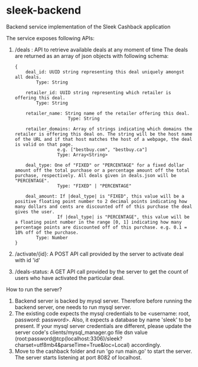 # sleek-backend
Backend service implementation of the Sleek Cashback application

The service exposes following APIs:
1. /deals : API to retrieve available deals at any moment of time
	The deals are returned as an array of json objects with following schema:
  	```
	{
  		deal_id: UUID string representing this deal uniquely amongst all deals.
			Type: String

  		retailer_id: UUID string representing which retailer is offering this deal.
			Type: String

  		retailer_name: String name of the retailer offering this deal.
                    	Type: String

  		retailer_domains: Array of strings indicating which domains the retailer is offering this deal on. The string will be the host name of the URL and if that host matches the host of a webpage, the deal is valid on that page.
                    e.g. ["bestbuy.com", "bestbuy.ca"]
                    Type: Array<String>

  		deal_type: One of "FIXED" or "PERCENTAGE" for a fixed dollar amount off the total purchase or a percentage amount off the total purchase, respectively. All deals given in deals.json will be "PERCENTAGE".
                    Type: "FIXED" | "PERCENTAGE"

  		deal_amount: If |deal_type| is "FIXED", this value will be a positive floating point number to 2 decimal points indicating how many dollars and cents are discounted off of this purchase the deal gives the user.
                    If |deal_type| is "PERCENTAGE", this value will be a floating point number in the range [0, 1] indicating how many percentage points are discounted off of this purchase. e.g. 0.1 = 10% off of the purchase.
			Type: Number
	}
	```

2. /activate/{id}: A POST API call provided by the server to activate deal with id 'id'

3. /deals-status: A GET API call provided by the server to get the count of users who have activated the particular deal.

How to run the server?

1. Backend server is backed by mysql server. Therefore before running the backend server, one needs to run mysql server.
2. The existing code expects the mysql credentials to be <username: root, password: password>. Also, it expects a database by name 'sleek' to be present. If your mysql server credentials are different, please update the server code's clients/mysql_manager.go file dsn value (root:password@tcp(localhost:3306)/sleek?charset=utf8mb4&parseTime=True&loc=Local) accordingly.
3. Move to the cashback folder and run 'go run main.go' to start the server. The server starts listening at port 8082 of localhost.
